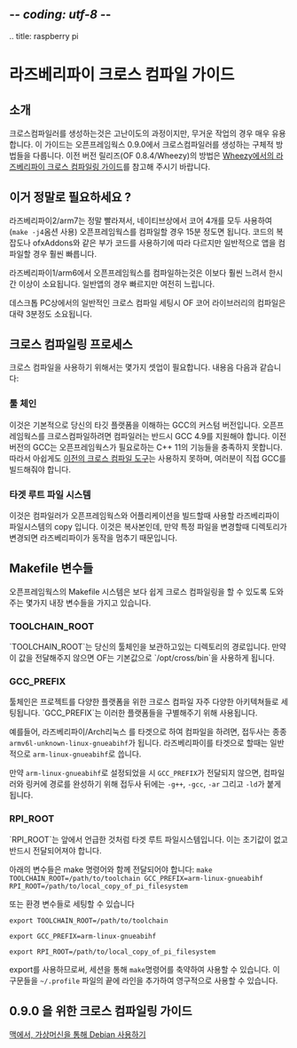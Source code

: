 ## -*- coding: utf-8 -*-
.. title: raspberry pi


라즈베리파이 크로스 컴파일 가이드
============

## 소개

크로스컴파일러를 생성하는것은 고난이도의 과정이지만, 무거운 작업의 경우 매우 유용합니다.
이 가이드는 오픈프레임웍스 0.9.0에서 크로스컴파일러를 생성하는 구체적 방법들을 다룹니다. 이전 버전 릴리즈(OF 0.8.4/Wheezy)의 방법은 [Wheezy에서의 라즈베리파이 크로스 컴파일링 가이드](../raspberry-pi-cross-compiling-guide-wheezy/)를 참고해 주시기 바랍니다.

## 이거 정말로 필요하세요 ?

라즈베리파이2/arm7는 정말 빨라져서, 네이티브상에서 코어 4개를 모두 사용하여(`make -j4`옴션 사용) 오픈프레임웍스를 컴파일할 경우 15분 정도면 됩니다. 코드의 복잡도나 ofxAddons와 같은 부가 코드를 사용하기에 따라 다르지만 일반적으로 앱을 컴파일할 경우 훨씬 빠릅니다.

라즈베리파이1/arm6에서 오픈프레임웍스를 컴파일하는것은 이보다 훨씬 느려서 한시간 이상이 소요됩니다. 일반앱의 경우 빠르지만 여전히 느립니다.

데스크톱 PC상에서의 일반적인 크로스 컴파일 세팅시 OF 코어 라이브러리의 컴파일은 대략 3분정도 소요됩니다.

## 크로스 컴파일링 프로세스

크로스 컴파일을 사용하기 위해서는 몇가지 셋업이 필요합니다. 내용음 다음과 같습니다:

<h3>툴 체인</h3>

이것은 기본적으로 당신의 타깃 플랫폼을 이해하는 GCC의 커스텀 버전입니다. 오픈프레임웍스를 크로스컴파일하려면 컴파일러는 반드시 GCC 4.9를 지원해야 합니다. 이전버전의 GCC는 오픈프레임웍스가 필요로하는 C++ 11의 기능들을 충족하지 못합니다. 따라서 아쉽게도 [이전의 크로스 컴파일 도구](https://github.com/raspberrypi/tools)는 사용하지 못하며, 여러분이 직접 GCC를 빌드해줘야 합니다.

<h3>타겟 루트 파일 시스템</h3>
이것은 컴파일러가 오픈프레임웍스와 어플리케이션을 빌드할때 사용할 라즈베리파이 파일시스템의 copy 입니다. 이것은 복사본인데, 만약 특정 파일을 변경할때 디렉토리가 변경되면 라즈베리파이가 동작을 멈추기 때문입니다.

## Makefile 변수들
오픈프레임웍스의 Makefile 시스템은 보다 쉽게 크로스 컴파일링을 할 수 있도록 도와주는 몇가지 내장 변수들을 가지고 있습니다.

<h3>TOOLCHAIN_ROOT</h3>
`TOOLCHAIN_ROOT`는 당신의 툴체인을 보관하고있는 디렉토리의 경로입니다. 만약 이 값을 전달해주지 않으면 OF는 기본값으로 `/opt/cross/bin`을 사용하게 됩니다.

<h3>GCC_PREFIX</h3>
툴체인은 프로젝트를 다양한 플랫폼을 위한 크로스 컴파일 자주 다양한 아키텍쳐들로 세팅됩니다. `GCC_PREFIX`는 이러한 플랫폼들을 구별해주기 위해 사용됩니다.

예를들어, 라즈베리파이/Arch리눅스 를 타겟으로 하여 컴파일을 하려면, 접두사는 종종 `armv6l-unknown-linux-gnueabihf`가 됩니다. 라즈베리파이를 타겟으로 할때는 일반적으로 `arm-linux-gnueabihf`로 씁니다.

만약 `arm-linux-gnueabihf`로 설정되었을 시 `GCC_PREFIX`가 전달되지 않으면, 컴파일러와 링커에 경로를 완성하기 위해 접두사 뒤에는 `-g++`, `-gcc`, `-ar` 그리고 `-ld`가 붙게 됩니다.

<h3>RPI_ROOT</h3>
`RPI_ROOT`는 앞에서 언급한 것처럼 타겟 루트 파일시스템입니다. 이는 초기값이 없고 반드시 전달되어져야 합니다.

아래의 변수들은 make 명령어와 함께 전달되어야 합니다:
`make TOOLCHAIN_ROOT=/path/to/toolchain GCC_PREFIX=arm-linux-gnueabihf RPI_ROOT=/path/to/local_copy_of_pi_filesystem`

또는 환경 변수들로 세팅할 수 있습니다

`export TOOLCHAIN_ROOT=/path/to/toolchain`

`export GCC_PREFIX=arm-linux-gnueabihf`

`export RPI_ROOT=/path/to/local_copy_of_pi_filesystem`


export를 사용하므로써, 세션을 통해 `make`명령어를 축약하여 사용할 수 있습니다. 이 구문들을 `~/.profile` 파일의 끝에 라인을 추가하여 영구적으로 사용할 수 있습니다.

## 0.9.0 을 위한 크로스 컴파일링 가이드
[맥에서, 가상머신을 통해 Debian 사용하기](https://forum.openframeworks.cc/t/cross-compiler-for-of-0-9-0-jessie-arm6-rpi1)

